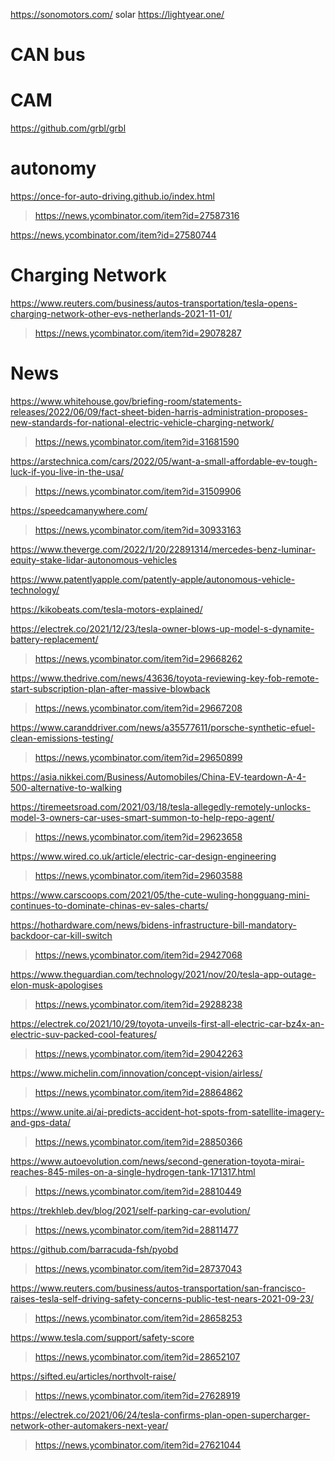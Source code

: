 
https://sonomotors.com/ solar
https://lightyear.one/

# CAN bus

# CAM
https://github.com/grbl/grbl

# autonomy
https://once-for-auto-driving.github.io/index.html
> https://news.ycombinator.com/item?id=27587316

https://news.ycombinator.com/item?id=27580744

# Charging Network
https://www.reuters.com/business/autos-transportation/tesla-opens-charging-network-other-evs-netherlands-2021-11-01/
> https://news.ycombinator.com/item?id=29078287

# News
https://www.whitehouse.gov/briefing-room/statements-releases/2022/06/09/fact-sheet-biden-harris-administration-proposes-new-standards-for-national-electric-vehicle-charging-network/
> https://news.ycombinator.com/item?id=31681590

https://arstechnica.com/cars/2022/05/want-a-small-affordable-ev-tough-luck-if-you-live-in-the-usa/
> https://news.ycombinator.com/item?id=31509906

https://speedcamanywhere.com/
> https://news.ycombinator.com/item?id=30933163

https://www.theverge.com/2022/1/20/22891314/mercedes-benz-luminar-equity-stake-lidar-autonomous-vehicles

https://www.patentlyapple.com/patently-apple/autonomous-vehicle-technology/

https://kikobeats.com/tesla-motors-explained/

https://electrek.co/2021/12/23/tesla-owner-blows-up-model-s-dynamite-battery-replacement/
> https://news.ycombinator.com/item?id=29668262

https://www.thedrive.com/news/43636/toyota-reviewing-key-fob-remote-start-subscription-plan-after-massive-blowback
> https://news.ycombinator.com/item?id=29667208

https://www.caranddriver.com/news/a35577611/porsche-synthetic-efuel-clean-emissions-testing/
> https://news.ycombinator.com/item?id=29650899

https://asia.nikkei.com/Business/Automobiles/China-EV-teardown-A-4-500-alternative-to-walking

https://tiremeetsroad.com/2021/03/18/tesla-allegedly-remotely-unlocks-model-3-owners-car-uses-smart-summon-to-help-repo-agent/
> https://news.ycombinator.com/item?id=29623658

https://www.wired.co.uk/article/electric-car-design-engineering
> https://news.ycombinator.com/item?id=29603588

https://www.carscoops.com/2021/05/the-cute-wuling-hongguang-mini-continues-to-dominate-chinas-ev-sales-charts/

https://hothardware.com/news/bidens-infrastructure-bill-mandatory-backdoor-car-kill-switch
> https://news.ycombinator.com/item?id=29427068

https://www.theguardian.com/technology/2021/nov/20/tesla-app-outage-elon-musk-apologises
> https://news.ycombinator.com/item?id=29288238

https://electrek.co/2021/10/29/toyota-unveils-first-all-electric-car-bz4x-an-electric-suv-packed-cool-features/
> https://news.ycombinator.com/item?id=29042263

https://www.michelin.com/innovation/concept-vision/airless/
> https://news.ycombinator.com/item?id=28864862

https://www.unite.ai/ai-predicts-accident-hot-spots-from-satellite-imagery-and-gps-data/
> https://news.ycombinator.com/item?id=28850366

https://www.autoevolution.com/news/second-generation-toyota-mirai-reaches-845-miles-on-a-single-hydrogen-tank-171317.html
> https://news.ycombinator.com/item?id=28810449

https://trekhleb.dev/blog/2021/self-parking-car-evolution/
> https://news.ycombinator.com/item?id=28811477

https://github.com/barracuda-fsh/pyobd
> https://news.ycombinator.com/item?id=28737043

https://www.reuters.com/business/autos-transportation/san-francisco-raises-tesla-self-driving-safety-concerns-public-test-nears-2021-09-23/
> https://news.ycombinator.com/item?id=28658253

https://www.tesla.com/support/safety-score
> https://news.ycombinator.com/item?id=28652107

https://sifted.eu/articles/northvolt-raise/
> https://news.ycombinator.com/item?id=27628919

https://electrek.co/2021/06/24/tesla-confirms-plan-open-supercharger-network-other-automakers-next-year/
> https://news.ycombinator.com/item?id=27621044